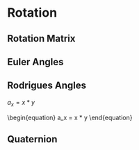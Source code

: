 # Rotation

## Rotation Matrix

## Euler Angles

## Rodrigues Angles

$a_x = x * y$

\begin{equation}
a_x = x * y
\end{equation}

## Quaternion
